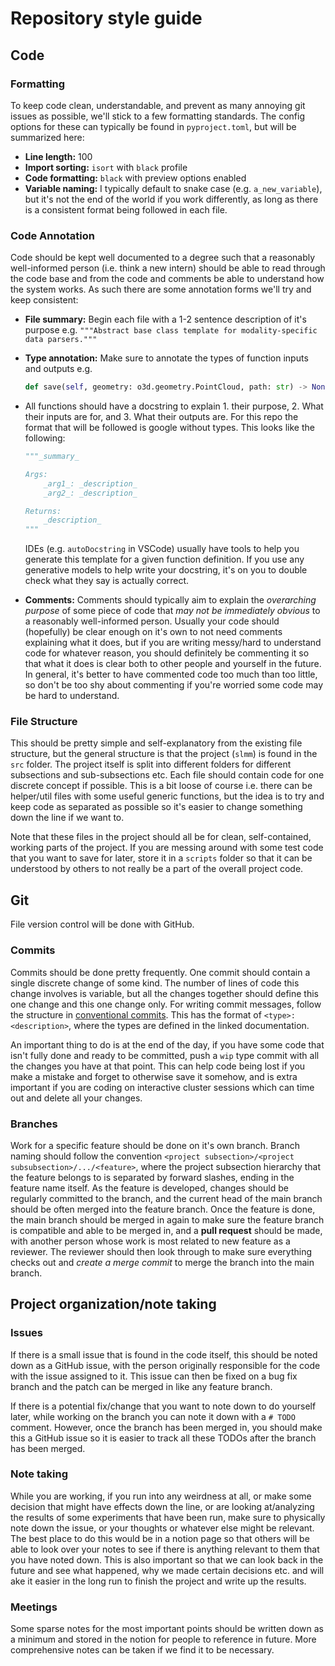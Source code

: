 # Repository style guide

## Code

### Formatting

To keep code clean, understandable, and prevent as many annoying git issues as possible, we'll stick to a few formatting standards. The config options for these can typically be found in `pyproject.toml`, but will be summarized here:

- **Line length:** 100
- **Import sorting:** `isort` with `black` profile
- **Code formatting:** `black` with preview options enabled
- **Variable naming:** I typically default to snake case (e.g. `a_new_variable`), but it's not the end of the world if you work differently, as long as there is a consistent format being followed in each file.

### Code Annotation

Code should be kept well documented to a degree such that a reasonably well-informed person (i.e. think a new intern) should be able to read through the code base and from the code and comments be able to understand how the system works. As such there are some annotation forms we'll try and keep consistent:

- **File summary:** Begin each file with a 1-2 sentence description of it's purpose e.g. `"""Abstract base class template for modality-specific data parsers."""`
- **Type annotation:** Make sure to annotate the types of function inputs and outputs e.g.
  
  ```python
  def save(self, geometry: o3d.geometry.PointCloud, path: str) -> None:
  ```

- All functions should have a docstring to explain 1. their purpose, 2. What their inputs are for, and 3. What their outputs are. For this repo the format that will be followed is google without types. This looks like the following:

  ```python
  """_summary_

  Args:
      _arg1_: _description_
      _arg2_: _description_

  Returns:
      _description_
  """
  ```

  IDEs (e.g. `autoDocstring` in VSCode) usually have tools to help you generate this template for a given function definition. If you use any generative models to help write your docstring, it's on you to double check what they say is actually correct.

- **Comments:** Comments should typically aim to explain the *overarching purpose* of some piece of code that *may not be immediately obvious* to a reasonably well-informed person. Usually your code should (hopefully) be clear enough on it's own to not need comments explaining what it does, but if you are writing messy/hard to understand code for whatever reason, you should definitely be commenting it so that what it does is clear both to other people and yourself in the future. In general, it's better to have commented code too much than too little, so don't be too shy about commenting if you're worried some code may be hard to understand.

### File Structure

This should be pretty simple and self-explanatory from the existing file structure, but the general structure is that the project (`slmm`) is found in the `src` folder. The project itself is split into different folders for different subsections and sub-subsections etc. Each file should contain code for one discrete concept if possible. This is a bit loose of course i.e. there can be helper/util files with some useful generic functions, but the idea is to try and keep code as separated as possible so it's easier to change something down the line if we want to.

Note that these files in the project should all be for clean, self-contained, working parts of the project. If you are messing around with some test code that you want to save for later, store it in a `scripts` folder so that it can be understood by others to not really be a part of the overall project code.

## Git

File version control will be done with GitHub.

### Commits

Commits should be done pretty frequently. One commit should contain a single discrete change of some kind. The number of lines of code this change involves is variable, but all the changes together should define this one change and this one change only. For writing commit messages, follow the structure in [conventional commits](https://www.conventionalcommits.org/en/v1.0.0/). This has the format of `<type>: <description>`, where the types are defined in the linked documentation.

An important thing to do is at the end of the day, if you have some code that isn't fully done and ready to be committed, push a `wip` type commit with all the changes you have at that point. This can help code being lost if you make a mistake and forget to otherwise save it somehow, and is extra important if you are coding on interactive cluster sessions which can time out and delete all your changes.

### Branches

Work for a specific feature should be done on it's own branch. Branch naming should follow the convention `<project subsection>/<project subsubsection>/.../<feature>`, where the project subsection hierarchy that the feature belongs to is separated by forward slashes, ending in the feature name itself. As the feature is developed, changes should be regularly committed to the branch, and the current head of the main branch should be often merged into the feature branch. Once the feature is done, the main branch should be merged in again to make sure the feature branch is compatible and able to be merged in, and a **pull request** should be made, with another person whose work is most related to new feature as a reviewer. The reviewer should then look through to make sure everything checks out and *create a merge commit* to merge the branch into the main branch.

## Project organization/note taking

### Issues

If there is a small issue that is found in the code itself, this should be noted down as a GitHub issue, with the person originally responsible for the code with the issue assigned to it. This issue can then be fixed on a bug fix branch and the patch can be merged in like any feature branch.

If there is a potential fix/change that you want to note down to do yourself later, while working on the branch you can note it down with a `# TODO` comment. However, once the branch has been merged in, you should make this a GitHub issue so it is easier to track all these TODOs after the branch has been merged.

### Note taking

While you are working, if you run into any weirdness at all, or make some decision that might have effects down the line, or are looking at/analyzing the results of some experiments that have been run, make sure to physically note down the issue, or your thoughts or whatever else might be relevant. The best place to do this would be in a notion page so that others will be able to look over your notes to see if there is anything relevant to them that you have noted down. This is also important so that we can look back in the future and see what happened, why we made certain decisions etc. and will ake it easier in the long run to finish the project and write up the results.

### Meetings

Some sparse notes for the most important points should be written down as a minimum and stored in the notion for people to reference in future. More comprehensive notes can be taken if we find it to be necessary.